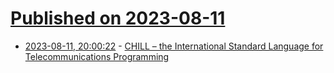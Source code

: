 # [Published on 2023-08-11](index.md)

* [2023-08-11, 20:00:22](https://lobste.rs/s/8lowoi/chill_international_standard_language) - [CHILL – the International Standard Language for Telecommunications Programming](https://psc.informatik.uni-jena.de/languages/chill/1993-CHILL-Rekdal.pdf)

